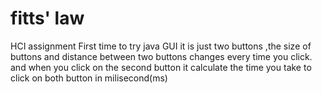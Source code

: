 # fitts' law
HCI assignment
 First time to try java GUI 
 it is just two buttons ,the size of buttons  and distance between two buttons changes every time you click.
 and when you click on the second button it calculate the time you take to click on both button in milisecond(ms)
 
